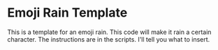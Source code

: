 # Emoji Rain Template

This is a template for an emoji rain. This code will make it rain a certain character. The instructions are in the scripts. I'll tell you what to insert.
